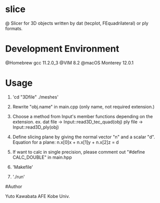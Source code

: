 # slice

@ Slicer for 3D objects written by dat (tecplot, FEquadrilateral) or ply formats.

# Development Environment

@Homebrew gcc 11.2.0_3 
@VIM 8.2
@macOS Monterey 12.0.1    

# Usage

1. 'cd "3Dfile" ./meshes'

2. Rewrite "obj.name" in main.cpp (only name, not required extension.)  

3. Choose a method from Input's member functions depending on the extension.
   ex. dat file -> Input<LTYPE>::read3D_tec_quad(obj)
       ply file -> Input<LTYPE>::read3D_ply(obj)

4. Define slicing plane by giving the normal vector "n" and a scalar "d".
   Equation for a plane: n.x[0]x + n.x[1]y + n.x[2]z = d

5. If want to calc in single precision, please comment out "#define CALC_DOUBLE" in main.hpp

6. 'Makefile'

7. './run'

#Author

Yuto Kawabata
AFE Kobe Univ.

